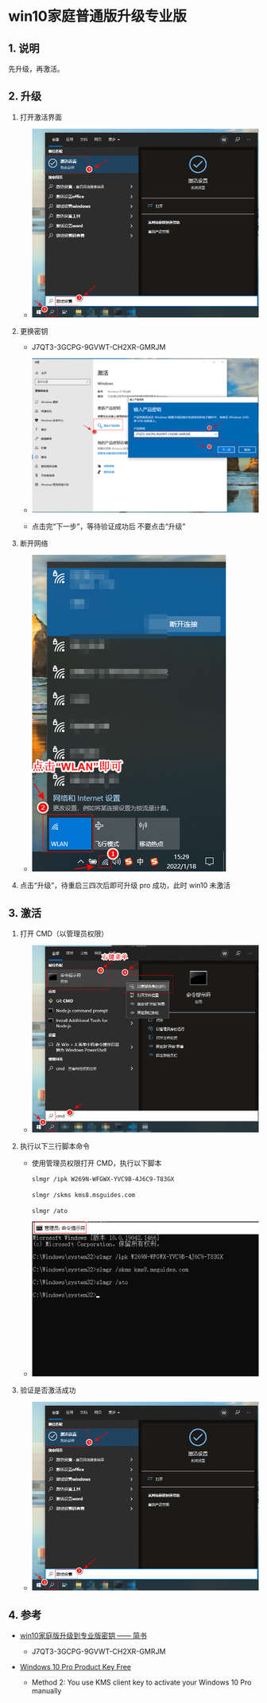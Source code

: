 # win10家庭普通版升级专业版

## 1. 说明

先升级，再激活。

## 2. 升级

1. 打开激活界面

    * ![win10_active_01.png](./images/win10_active_01.png)

2. 更换密钥

    * J7QT3-3GCPG-9GVWT-CH2XR-GMRJM

    * ![win10_active_02.png](./images/win10_active_02.png)

    * 点击完“下一步”，等待验证成功后 不要点击“升级”

3. 断开网络

    * ![win10_active_03.png](./images/win10_active_03.png)

4. 点击“升级”，待重启三四次后即可升级 pro 成功，此时 win10 未激活

## 3. 激活

1. 打开 CMD（以管理员权限）

    * ![win10_active_04.png](./images/win10_active_04.png)

2. 执行以下三行脚本命令

    * 使用管理员权限打开 CMD，执行以下脚本

      ```shell
      slmgr /ipk W269N-WFGWX-YVC9B-4J6C9-T83GX

      slmgr /skms kms8.msguides.com

      slmgr /ato
      ```

    * ![win10_active_05.png](./images/win10_active_05.png)

3. 验证是否激活成功

    * ![win10_active_01.png](./images/win10_active_01.png)

## 4. 参考

* [win10家庭版升级到专业版密钥 —— 简书](https://www.jianshu.com/p/3f9e2368e546)

  * J7QT3-3GCPG-9GVWT-CH2XR-GMRJM

* [Windows 10 Pro Product Key Free](https://downloadappsforfree.com/windows-10-pro-product-key-free/)

  * Method 2: You use KMS client key to activate your Windows 10 Pro manually
